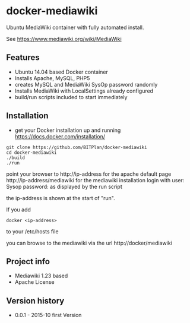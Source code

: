 # docker-mediawiki
Ubuntu MediaWiki container with fully automated install. 

See  https://www.mediawiki.org/wiki/MediaWiki

## Features
* Ubuntu 14.04 based Docker container
* Installs Apache, MySQL, PHP5 
* creates MySQL and MediaWiki SysOp password randomly
* Installs MediaWiki with LocalSettings already configured
* build/run scripts included to start immediately

## Installation
* get your Docker installation up and running https://docs.docker.com/installation/
```
git clone https://github.com/BITPlan/docker-mediawiki
cd docker-mediawiki
./build
./run
```
point your browser to 
  http://ip-address
for the apache default page
  http://ip-address/mediawiki
for the mediawiki installation
login with
user: Sysop
password: as displayed by the run script

the ip-address is shown at the start of "run".

If you add
```
docker <ip-address>
```
to your /etc/hosts file

you can browse to the mediawiki via the url
http://docker/mediawiki

## Project info
* Mediawiki 1.23 based
* Apache License

## Version history
* 0.0.1 - 2015-10 first Version



